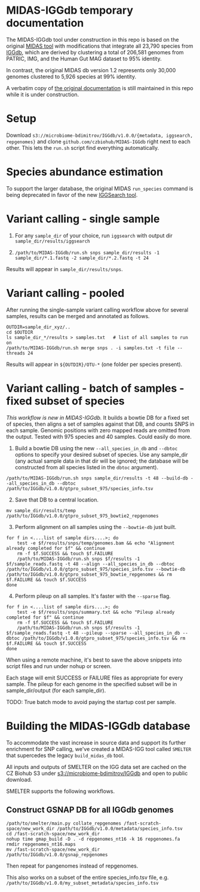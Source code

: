# MIDAS-IGGdb temporary documentation

The MIDAS-IGGdb tool under construction in this repo is based on the
original [MIDAS tool](https://github.com/snayfach/MIDAS) with modifications
that integrate all 23,790 species from [IGGdb](https://github.com/snayfach/IGGdb),
which are derived by clustering a total of 206,581 genomes from
PATRIC, IMG, and the Human Gut MAG dataset to 95% identity.

In contrast, the original
MIDAS db version 1.2 represents only 30,000 genomes clustered to 5,926 species
at 99% identity.

A verbatim copy of [the original documentation](old-docs/README.md) is still
maintained in this repo while it is under construction.

# Setup

Download `s3://microbiome-bdimitrov/IGGdb/v1.0.0/{metadata, iggsearch, repgenomes}` and clone `github.com/czbiohub/MIDAS-IGGdb` right next to each other.  This lets the `run.sh` script find everything automatically.

# Species abundance estimation

To support the larger database, the original MIDAS `run_species` command
is being deprecated in favor of the new [IGGSearch tool](https://github.com/snayfach/IGGsearch).

# Variant calling - single sample

1) For any `sample_dir` of your choice, run `iggsearch` with output dir `sample_dir/results/iggsearch`

2) `/path/to/MIDAS-IGGdb/run.sh snps sample_dir/results -1 sample_dir/*.1.fastq -2 sample_dir/*.2.fastq -t 24`

Results will appear in `sample_dir/results/snps`.

# Variant calling - pooled

After running the single-sample variant calling workflow above for several samples, results can be merged and annotated as follows.

```
OUTDIR=sample_dir_xyz/..
cd $OUTDIR
ls sample_dir_*/results > samples.txt   # list of all samples to run on
/path/to/MIDAS-IGGdb/run.sh merge snps . -i samples.txt -t file --threads 24
```
Results will appear in `${OUTDIR}/OTU-*`  (one folder per species present).

# Variant calling - batch of samples - fixed subset of species

*This workflow is new in MIDAS-IGGdb.*  It builds a bowtie DB for a fixed set of species, then aligns a set of samples against that DB, and counts SNPS in each sample.  Genomic positions with zero mapped reads are omitted from the output.  Tested with 975 species and 40 samples.  Could easily do more.

1. Build a bowtie DB using the new `--all_species_in_db` and `--dbtoc` options to specify your desired subset of species.  Use any sample_dir (any actual sample data in that dir will be ignored; the database will be constructed from all species listed in the `dbtoc` argument).
```
/path/to/MIDAS-IGGdb/run.sh snps sample_dir/results -t 48 --build-db --all_species_in_db --dbtoc /path/to/IGGdb/v1.0.0/gtpro_subset_975/species_info.tsv
```

2. Save that DB to a central location.
```
mv sample_dir/results/temp /path/to/IGGdb/v1.0.0/gtpro_subset_975_bowtie2_repgenomes
```

3. Perform alignment on all samples using the `--bowtie-db` just built.
```
for f in <....list of sample dirs....>; do
    test -e $f/results/snps/temp/genomes.bam && echo "Alignment already completed for $f" && continue
    rm -f $f.SUCCESS && touch $f.FAILURE
    /path/to/MIDAS-IGGdb/run.sh snps $f/results -1 $f/sample_reads.fastq -t 48 --align --all_species_in_db --dbtoc /path/to/IGGdb/v1.0.0/gtpro_subset_975/species_info.tsv --bowtie-db /path/to/IGGdb/v1.0.0/gtpro_subset_975_bowtie_repgenomes && rm $f.FAILURE && touch $f.SUCCESS
done
```

4. Perform pileup on all samples.  It's faster with the `--sparse` flag.
```
for f in <....list of sample dirs....>; do
    test -e $f/results/snps/summary.txt && echo "Pileup already completed for $f" && continue
    rm -f $f.SUCCESS && touch $f.FAILURE
    /path/to/MIDAS-IGGdb/run.sh snps $f/results -1 $f/sample_reads.fastq -t 48 --pileup --sparse --all_species_in_db --dbtoc /path/to/IGGdb/v1.0.0/gtpro_subset_975/species_info.tsv && rm $f.FAILURE && touch $f.SUCCESS
done
```
When using a remote machine, it's best to save the above snippets into script files and run under nohup or screen.

Each stage will emit SUCCESS or FAILURE files as appropriate for every sample.  The pileup for each genome in the specified subset will be in sample_dir/output (for each sample_dir).

TODO:  True batch mode to avoid paying the startup cost per sample.

# Building the MIDAS-IGGdb database

To accommodate the vast increase in source data and support its further enrichment
for SNP calling, we've created a MIDAS-IGG tool called `SMELTER` that supercedes
the legacy `build_midas_db` tool.

All inputs and outputs of SMELTER on the IGG data set are cached on the CZ Biohub
S3 under [s3://microbiome-bdimitrov/IGGdb](http://microbiome-bdimitrov.s3.amazonaws.com/IGGdb/README.TXT)
and open to public download.

SMELTER supports the following workflows.

## Construct GSNAP DB for all IGGdb genomes
```
/path/to/smelter/main.py collate_repgenomes /fast-scratch-space/new_work_dir /path/to/IGGdb/v1.0.0/metadata/species_info.tsv
cd /fast-scratch-space/new_work_dir
nohup time gmap_build -D . -d repgenomes_nt16 -k 16 repgenomes.fa
rmdir repgenomes_nt16.maps
mv /fast-scratch-space/new_work_dir /path/to/IGGdb/v1.0.0/gsnap_repgenomes
```
Then repeat for pangenomes instead of repgenomes.

This also works on a subset of the entire species_info.tsv file, e.g. `/path/to/IGGdb/v1.0.0/my_subset_metadata/species_info.tsv`
